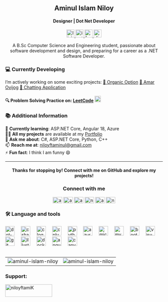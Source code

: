 <h2 align="center">Aminul Islam Niloy</h2>
<h4 align="center">Designer | Dot Net Developer</h4>

<div align="center">
  <a href="https://linkedin.com/in/aminul-islam-niloy-78ba98167" target="_blank">
    <img src="https://img.shields.io/static/v1?message=LinkedIn&logo=linkedin&label=&color=0077B5&logoColor=white&labelColor=&style=for-the-badge" height="25" alt="linkedin logo"  />
  </a>
  <a href="https://instagram.com/aminul_islam_122" target="_blank">
    <img src="https://img.shields.io/static/v1?message=Instagram&logo=instagram&label=&color=E4405F&logoColor=white&labelColor=&style=for-the-badge" height="25" alt="instagram logo"  />
  </a>
  <a href="https://fb.com/aminulislamniloy12" target="_blank">
    <img src="https://img.shields.io/static/v1?message=Facebook&logo=facebook&label=&color=1877F2&logoColor=white&labelColor=&style=for-the-badge" height="25" alt="facebook logo"  />
  </a>
  <a href="https://discord.gg/aminul5284" target="_blank">
    <img src="https://img.shields.io/static/v1?message=Discord&logo=discord&label=&color=7289DA&logoColor=white&labelColor=&style=for-the-badge" height="25" alt="discord logo"  />
  </a>
</div>


<div align="center">
  <p>A B.Sc Computer Science and Engineering student, passionate about software development and design, and preparing for a career as a .NET Software Developer.</p>
</div>


### 💻 Currently Developing
I’m actively working on some exciting projects:
[🌿 Organic Option](https://github.com/aminul-islam-niloy/Organic-Option.git)
[🧭 Amar Ovijog](https://github.com/aminul-islam-niloy/Amar-Ovijog.git)
[💬 Chatting Application](https://github.com/aminul-islam-niloy/Chat-Application.git)


#### 🔍 Problem Solving Practice on: [LeetCode](https://www.leetcode.com/niloyftaminul) <img src="https://raw.githubusercontent.com/rahuldkjain/github-profile-readme-generator/master/src/images/icons/Social/leet-code.svg" width="20" height="20" alt="LeetCode logo" />


### 📚 Additional Information
🌱 **Currently learning**: ASP.NET Core, Angular 18, Azure <br>
👨‍💻 **All my projects** are available at my [Portfolio](https://aminul-islam-niloy.github.io/My-Portfolio/) <br>
💬 **Ask me about**: C#, ASP.NET Core, Python, C++ <br>
📫 **Reach me at**: [niloyftaminul@gmail.com](mailto:niloyftaminul@gmail.com) <br>
⚡ **Fun fact**: I think I am funny 😄

---

<div align="center">
  <h4>Thanks for stopping by! Connect with me on GitHub and explore my projects!</h4>
</div>

  <h3 align="center">Connect with me</h3>
  <p align="center">
    <a href="https://dev.to/aminulislamniloy" target="blank"><img align="center" src="https://raw.githubusercontent.com/rahuldkjain/github-profile-readme-generator/master/src/images/icons/Social/devto.svg" alt="aminulislamniloy" height="20" width="30" /></a>
    <a href="https://twitter.com/aminulislamnil7" target="blank"><img align="center" src="https://raw.githubusercontent.com/rahuldkjain/github-profile-readme-generator/master/src/images/icons/Social/twitter.svg" alt="aminulislamnil7" height="20" width="30" /></a>
    <a href="https://stackoverflow.com/users/aminul-islam-niloy" target="blank"><img align="center" src="https://raw.githubusercontent.com/rahuldkjain/github-profile-readme-generator/master/src/images/icons/Social/stack-overflow.svg" alt="aminul-islam-niloy" height="20" width="30" /></a>
    <a href="https://dribbble.com/niloyftaminul" target="blank"><img align="center" src="https://raw.githubusercontent.com/rahuldkjain/github-profile-readme-generator/master/src/images/icons/Social/dribbble.svg" alt="niloyftaminul" height="20" width="30" /></a>
    <a href="https://codeforces.com/profile/aminulislam122" target="blank"><img align="center" src="https://raw.githubusercontent.com/rahuldkjain/github-profile-readme-generator/master/src/images/icons/Social/codeforces.svg" alt="aminulislam122" height="20" width="30" /></a>
    <a href="https://www.leetcode.com/niloyftaminul" target="blank"><img align="center" src="https://raw.githubusercontent.com/rahuldkjain/github-profile-readme-generator/master/src/images/icons/Social/leet-code.svg" alt="niloyftaminul" height="20" width="30" /></a>
  </p>
</hr>

###

<h3 align="left">🛠 Language and tools</h3>

###

<div align="left">
  <img src="https://cdn.jsdelivr.net/gh/devicons/devicon/icons/dot-net/dot-net-plain-wordmark.svg" height="30" alt="dot-net logo"  />
  <img width="12" />
  <img src="https://cdn.jsdelivr.net/gh/devicons/devicon/icons/csharp/csharp-original.svg" height="30" alt="csharp logo"  />
  <img width="12" />
  <img src="https://cdn.jsdelivr.net/gh/devicons/devicon/icons/c/c-original.svg" height="30" alt="c logo"  />
  <img width="12" />
  <img src="https://cdn.jsdelivr.net/gh/devicons/devicon/icons/cplusplus/cplusplus-original.svg" height="30" alt="cplusplus logo"  />
  <img width="12" />
  <img src="https://cdn.jsdelivr.net/gh/devicons/devicon/icons/python/python-original.svg" height="30" alt="python logo"  />
  <img width="12" />
  <img src="https://cdn.jsdelivr.net/gh/devicons/devicon/icons/azure/azure-original.svg" height="30" alt="azure logo"  />
  <img width="12" />
  <img src="https://cdn.jsdelivr.net/gh/devicons/devicon/icons/microsoftsqlserver/microsoftsqlserver-plain.svg" height="30" alt="microsoftsqlserver logo"  />
  <img width="12" />
  <img src="https://cdn.jsdelivr.net/gh/devicons/devicon/icons/mysql/mysql-original.svg" height="30" alt="mysql logo"  />
  <img width="12" />
  <img src="https://cdn.jsdelivr.net/gh/devicons/devicon/icons/bootstrap/bootstrap-original.svg" height="30" alt="bootstrap logo"  />
  <img width="12" />
  <img src="https://cdn.jsdelivr.net/gh/devicons/devicon/icons/visualstudio/visualstudio-plain.svg" height="30" alt="visualstudio logo"  />
  <img width="12" />
  <img src="https://cdn.jsdelivr.net/gh/devicons/devicon/icons/git/git-original.svg" height="30" alt="git logo"  />
  <img width="12" />
  <img src="https://cdn.jsdelivr.net/gh/devicons/devicon/icons/illustrator/illustrator-plain.svg" height="30" alt="illustrator logo"  />
  <img width="12" />
  <img src="https://cdn.jsdelivr.net/gh/devicons/devicon/icons/docker/docker-original.svg" height="30" alt="docker logo" />
<img width="12" />
<img src="https://cdn.jsdelivr.net/gh/devicons/devicon/icons/angularjs/angularjs-original.svg" height="30" alt="angular logo" />
  <img width="12" />
  <img src="https://cdn.jsdelivr.net/gh/devicons/devicon/icons/canva/canva-original.svg" height="30" alt="canva logo"  />
</div>
 
</br>
<table>
  <tr>
    <td>
      <img align="center" src="https://github-readme-stats.vercel.app/api?username=aminul-islam-niloy&show_icons=true&locale=en" alt="aminul-islam-niloy" />
    </td>
    <td>
      <img align="center" src="https://github-readme-streak-stats.herokuapp.com/?user=aminul-islam-niloy&" alt="aminul-islam-niloy" />
    </td>
  </tr>
</table>


<h3 align="left">Support:</h3>  <p><a href="https://www.buymeacoffee.com/niloyftamiK"> <img align="center" src="https://cdn.buymeacoffee.com/buttons/v2/default-yellow.png" height="40" width="150" alt="niloyftamiK" /></a></p><br><br>





